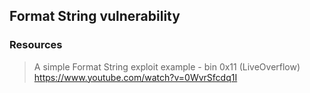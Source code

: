 ## Format String vulnerability

### Resources
> A simple Format String exploit example - bin 0x11 (LiveOverflow)  
> https://www.youtube.com/watch?v=0WvrSfcdq1I  
